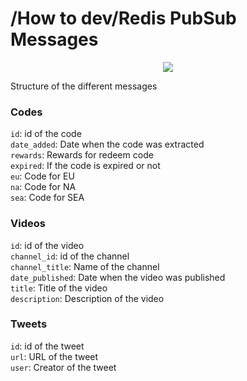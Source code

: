 # /How to dev/Redis PubSub Messages

<p align="center">
    <img src="https://github.com/CDNievas/genshin-notify/blob/main/documentation/how_to_dev/redis/pubsub.png">
</p>

Structure of the different messages

### Codes

`id`: id of the code<br>
`date_added`: Date when the code was extracted<br>
`rewards`: Rewards for redeem code<br>
`expired`: If the code is expired or not<br>
`eu`: Code for EU<br>
`na`: Code for NA<br>
`sea`: Code for SEA

### Videos

`id`: id of the video<br>
`channel_id`: id of the channel<br>
`channel_title`: Name of the channel<br>
`date_published`: Date when the video was published<br>
`title`: Title of the video<br>
`description`: Description of the video

### Tweets
`id`: id of the tweet <br>
`url`: URL of the tweet <br>
`user`: Creator of the tweet
